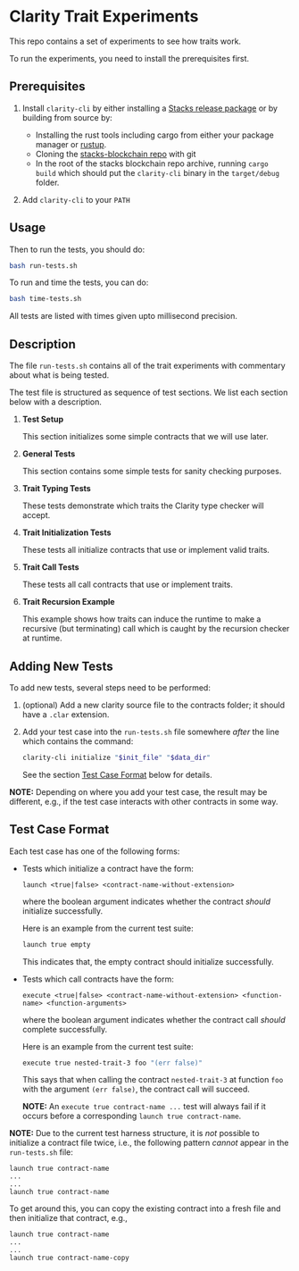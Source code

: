 # Clarity Trait Experiments

This repo contains a set of experiments to see how traits work.

To run the experiments, you need to install the prerequisites first.

## Prerequisites

1.  Install `clarity-cli` by either installing a [Stacks release package](https://github.com/stacks-network/stacks-blockchain/releases/) or by building from source by:

    -   Installing the rust tools including cargo from either your package manager or [rustup](https://rustup.rs/).
    -   Cloning the [stacks-blockchain repo](https://github.com/stacks-network/stacks-blockchain) with git
    -   In the root of the stacks blockchain repo archive, running `cargo build` which should put the `clarity-cli` binary in the `target/debug` folder.

2.  Add `clarity-cli` to your `PATH`

## Usage

Then to run the tests, you should do:

```bash
bash run-tests.sh
```

To run and time the tests, you can do:

```bash
bash time-tests.sh
```

All tests are listed with times given upto millisecond precision.

## Description

The file `run-tests.sh` contains all of the trait experiments with commentary about what is being tested.

The test file is structured as sequence of test sections.
We list each section below with a description.

1.  **Test Setup**

    This section initializes some simple contracts that we will use later.

2.  **General Tests**

    This section contains some simple tests for sanity checking purposes.

3.  **Trait Typing Tests**

    These tests demonstrate which traits the Clarity type checker will accept.

4.  **Trait Initialization Tests**

    These tests all initialize contracts that use or implement valid traits.

5.  **Trait Call Tests**

    These tests all call contracts that use or implement traits.

6.  **Trait Recursion Example**

    This example shows how traits can induce the runtime to make a recursive (but terminating) call which is caught by the recursion checker at runtime.

## Adding New Tests

To add new tests, several steps need to be performed:

1.  (optional) Add a new clarity source file to the contracts folder; it should have a `.clar` extension.
2.  Add your test case into the `run-tests.sh` file somewhere _after_ the line which contains the command:

    ```sh
    clarity-cli initialize "$init_file" "$data_dir"
    ```

    See the section [Test Case Format](#test-case-format) below for details.

**NOTE:** Depending on where you add your test case, the result may be different, e.g., if the test case interacts with other contracts in some way.

## Test Case Format

Each test case has one of the following forms:

-   Tests which initialize a contract have the form:

    ```
    launch <true|false> <contract-name-without-extension>
    ```

    where the boolean argument indicates whether the contract _should_ initialize successfully.

    Here is an example from the current test suite:

    ```sh
    launch true empty
    ```

    This indicates that, the empty contract should initialize successfully.

-   Tests which call contracts have the form:

    ```
    execute <true|false> <contract-name-without-extension> <function-name> <function-arguments>
    ```

    where the boolean argument indicates whether the contract call _should_ complete successfully.

    Here is an example from the current test suite:

    ```sh
    execute true nested-trait-3 foo "(err false)"
    ```

    This says that when calling the contract `nested-trait-3` at function `foo` with the argument `(err false)`, the contract call will succeed.

    **NOTE:** An `execute true contract-name ...` test will always fail if it occurs before a corresponding `launch true contract-name`.

**NOTE:** Due to the current test harness structure, it is _not_ possible to initialize a contract file twice, i.e., the following pattern _cannot_ appear in the `run-tests.sh` file:

```
launch true contract-name
...
...
launch true contract-name
```

To get around this, you can copy the existing contract into a fresh file and then initialize that contract, e.g.,

```
launch true contract-name
...
...
launch true contract-name-copy
```
